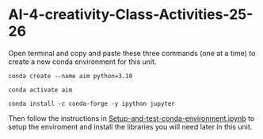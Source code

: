 # AI-4-creativity-Class-Activities-25-26

Open terminal and copy and paste these three commands (one at a time) to create a new conda environment for this unit. 

```
conda create --name aim python=3.10
```
```
conda activate aim
```
```
conda install -c conda-forge -y ipython jupyter
```

Then follow the instructions in [Setup-and-test-conda-environment.ipynb](Setup-and-test-conda-environment.ipynb) to setup the enviroment and install the libraries you will need later in this unit.
